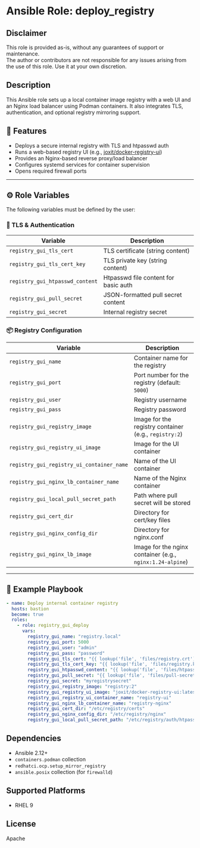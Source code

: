 # Ansible Role: deploy_registry

## Disclaimer
This role is provided as-is, without any guarantees of support or maintenance.  
The author or contributors are not responsible for any issues arising from the use of this role. Use it at your own discretion.

## Description
This Ansible role sets up a local container image registry with a web UI and an Nginx load balancer using Podman containers. It also integrates TLS, authentication, and optional registry mirroring support.

## 🧩 Features

- Deploys a secure internal registry with TLS and htpasswd auth  
- Runs a web-based registry UI (e.g., [joxit/docker-registry-ui](https://github.com/Joxit/docker-registry-ui))  
- Provides an Nginx-based reverse proxy/load balancer  
- Configures systemd services for container supervision  
- Opens required firewall ports  
---

## ⚙️ Role Variables

The following variables must be defined by the user:

### 🔐 TLS & Authentication

| Variable | Description |
|---------|-------------|
| `registry_gui_tls_cert` | TLS certificate (string content) |
| `registry_gui_tls_cert_key` | TLS private key (string content) |
| `registry_gui_htpasswd_content` | Htpasswd file content for basic auth |
| `registry_gui_pull_secret` | JSON-formatted pull secret content |
| `registry_gui_secret` | Internal registry secret |

### 📦 Registry Configuration

| Variable | Description |
|----------|-------------|
| `registry_gui_name` | Container name for the registry |
| `registry_gui_port` | Port number for the registry (default: `5000`) |
| `registry_gui_user` | Registry username |
| `registry_gui_pass` | Registry password |
| `registry_gui_registry_image` | Image for the registry container (e.g., `registry:2`) |
| `registry_gui_registry_ui_image` | Image for the UI container |
| `registry_gui_registry_ui_container_name` | Name of the UI container |
| `registry_gui_nginx_lb_container_name` | Name of the Nginx container |
| `registry_gui_local_pull_secret_path` | Path where pull secret will be stored |
| `registry_gui_cert_dir` | Directory for cert/key files |
| `registry_gui_nginx_config_dir` | Directory for nginx.conf |
| `registry_gui_nginx_lb_image` | Image for the nginx container (e.g., `nginx:1.24-alpine`) |

---

## 🔧 Example Playbook

```yaml
- name: Deploy internal container registry
  hosts: bastion
  become: true
  roles:
    - role: registry_gui_deploy
      vars:
        registry_gui_name: "registry.local"
        registry_gui_port: 5000
        registry_gui_user: "admin"
        registry_gui_pass: "password"
        registry_gui_tls_cert: "{{ lookup('file', 'files/registry.crt') }}"
        registry_gui_tls_cert_key: "{{ lookup('file', 'files/registry.key') }}"
        registry_gui_htpasswd_content: "{{ lookup('file', 'files/htpasswd') }}"
        registry_gui_pull_secret: "{{ lookup('file', 'files/pull-secret.json') }}"
        registry_gui_secret: "myregistrysecret"
        registry_gui_registry_image: "registry:2"
        registry_gui_registry_ui_image: "joxit/docker-registry-ui:latest"
        registry_gui_registry_ui_container_name: "registry-ui"
        registry_gui_nginx_lb_container_name: "registry-nginx"
        registry_gui_cert_dir: "/etc/registry/certs"
        registry_gui_nginx_config_dir: "/etc/registry/nginx"
        registry_gui_local_pull_secret_path: "/etc/registry/auth/htpasswd"
```
## Dependencies
- Ansible 2.12+
- `containers.podman` collection
- `redhatci.ocp.setup_mirror_registry`
- `ansible.posix` collection (for `firewalld`)

## Supported Platforms
- RHEL 9


License
-------

Apache